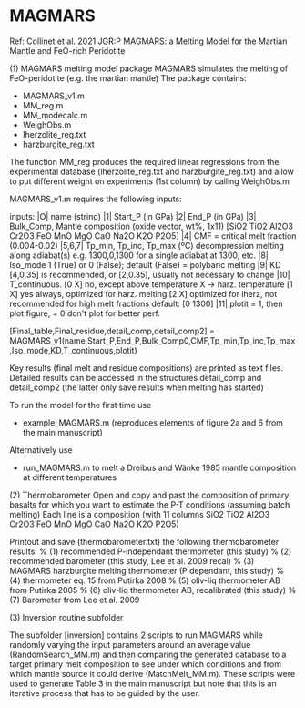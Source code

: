 # MAGMARS
Ref: Collinet et al. 2021 JGR:P
MAGMARS: a Melting Model for the Martian Mantle and FeO-rich Peridotite

(1) MAGMARS melting model package
MAGMARS simulates the melting of FeO-peridotite (e.g. the martian mantle)
The package contains: 
- MAGMARS_v1.m 
- MM_reg.m
- MM_modecalc.m
- WeighObs.m
- lherzolite_reg.txt
- harzburgite_reg.txt

The function MM_reg produces the required linear regressions from the experimental database (lherzolite_reg.txt and harzburgite_reg.txt) and allow to put different weight on experiments (1st column) by calling WeighObs.m

MAGMARS_v1.m requires the following inputs: 

   inputs: |O| name (string) 
	   |1| Start_P (in GPa)         |2| End_P (in GPa)
           |3| Bulk_Comp, Mantle composition (oxide vector, wt%, 1x11)  [SiO2 TiO2 Al2O3 Cr2O3 FeO MnO MgO CaO Na2O K2O P2O5]
           |4| CMF = critical melt fraction (0.004-0.02)
           |5,6,7| Tp_min, Tp_inc, Tp_max (ºC) decompression melting along adiabat(s)
               e.g. 1300,0,1300 for a single adiabat at 1300, etc.
           |8| Iso_mode 1 (True) or 0 (False); default (False) = polybaric melting
           |9| KD [4,0.35] is recommended, or [2,0.35], usually not necessary to change
           |10| T_continuous. [0 X] no, except above temperature X -> harz. temperature
               [1 X] yes always, optimized for harz. melting [2 X] optimized for lherz, not recommended for high melt fractions
               default: [0 1300]
           |11| plotit = 1, then plot figure, = 0 don't plot for better perf.

[Final_table,Final_residue,detail_comp,detail_comp2] = MAGMARS_v1(name,Start_P,End_P,Bulk_Comp0,CMF,Tp_min,Tp_inc,Tp_max,Iso_mode,KD,T_continuous,plotit)

Key results (final melt and residue compositions) are printed as text files. Detailed results can be accessed in the structures detail_comp and detail_comp2 (the latter only save results when melting has started)

To run the model for the first time use
- example_MAGMARS.m (reproduces elements of figure 2a and 6 from the main manuscript)

Alternatively use
- run_MAGMARS.m to melt a Dreibus and Wänke 1985 mantle composition at different temperatures

(2) Thermobarometer 
Open and copy and past the composition of primary basalts for which you want to estimate the P-T conditions (assuming batch melting) 
Each line is a composition (with 11 columns SiO2 TiO2 Al2O3 Cr2O3 FeO MnO MgO CaO Na2O K2O P2O5)

Printout and save (thermobarometer.txt) the following thermobarometer results: 
% (1) recommended P-independant thermometer (this study)
% (2) recommended barometer (this study, Lee et al. 2009 recal)
% (3) MAGMARS harzburgite melting thermometer (P dependant, this study)
% (4) thermometer eq. 15 from Putirka 2008
% (5) oliv-liq thermometer AB from Putirka 2005 
% (6) oliv-liq thermometer AB, recalibrated (this study)
% (7) Barometer from Lee et al. 2009


(3) Inversion routine subfolder

The subfolder [inversion] contains 2 scripts to run MAGMARS while randomly varying the input parameters around an average value (RandomSearch_MM.m) and then comparing the generated database to a target primary melt composition to see under which conditions and from which mantle source it could derive (MatchMelt_MM.m). These scripts were used to generate Table 3 in the main manuscript but note that this is an iterative process that has to be guided by the user.


